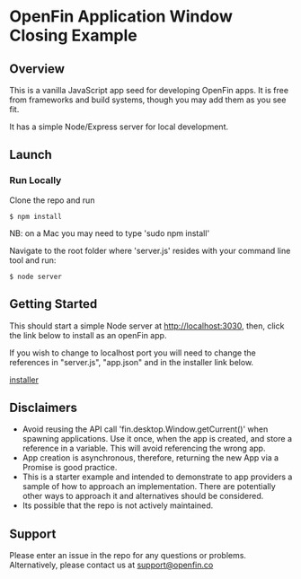# OpenFin Application Window Closing Example

## Overview
This is a vanilla JavaScript app seed for developing OpenFin apps. It is free from frameworks and build systems, though you may add them as you see fit.

It has a simple Node/Express server for local development.

## Launch

### Run Locally
Clone the repo and run

```
$ npm install
```
NB: on a Mac you may need to type 'sudo npm install'

Navigate to the root folder where 'server.js' resides with your command line tool and run:

```
$ node server
```

## Getting Started
This should start a simple Node server at [http://localhost:3030](http://localhost:3030), then, click the link below to install as an openFin app.

If you wish to change to localhost port you will need to change the references in "server.js", "app.json" and in the installer link below.

[installer](https://dl.openfin.co/services/download?fileName=window_closing&config=http://localhost:3030/app.json)

## Disclaimers
* Avoid reusing the API call 'fin.desktop.Window.getCurrent()' when spawning applications. Use it once, when the app is created, and store a reference in a variable. This will avoid referencing the wrong app.
* App creation is asynchronous, therefore, returning the new App via a Promise is good practice.
* This is a starter example and intended to demonstrate to app providers a sample of how to approach an implementation. There are potentially other ways to approach it and alternatives should be considered. 
* Its possible that the repo is not actively maintained.

## Support
Please enter an issue in the repo for any questions or problems. 
<br> Alternatively, please contact us at support@openfin.co
 
